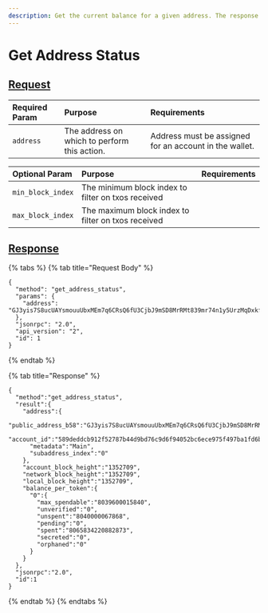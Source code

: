 ```yaml
---
description: Get the current balance for a given address. The response will have a map of the total values for each token_id that is present at that address. If no tokens are found at that address, the map will be empty. Orphaned will always be 0 for addresses.
---
```


# Get Address Status

## [Request](../../../full-service/src/json_rpc/v2/api/request.rs#L40)
| Required Param | Purpose | Requirements |
| :--- | :--- | :--- |
| `address` | The address on which to perform this action. | Address must be assigned for an account in the wallet. |

| Optional Param | Purpose | Requirements |
| :--- | :--- | :--- |
| `min_block_index` | The minimum block index to filter on txos received | |
| `max_block_index` | The maximum block index to filter on txos received | |

## [Response](../../../full-service/src/json_rpc/v2/api/response.rs#L41)

{% tabs %}
{% tab title="Request Body" %}
```text
{
  "method": "get_address_status",
  "params": {
    "address": "GJ3yis7S8ucUAYsmouuUbxMEm7q6CRsQ6fU3CjbJ9mSD8MrRMt839mr74n1y5UrzMqDxkfrjLkgu31u55koP15Aj1syHMzmu6cWp4pEPYh"
  },
  "jsonrpc": "2.0",
  "api_version": "2",
  "id": 1
}
```
{% endtab %}

{% tab title="Response" %}
```text
{
  "method":"get_address_status",
  "result":{
    "address":{
      "public_address_b58":"GJ3yis7S8ucUAYsmouuUbxMEm7q6CRsQ6fU3CjbJ9mSD8MrRMt839mr74n1y5UrzMqDxkfrjLkgu31u55koP15Aj1syHMzmu6cWp4pEPYh",
      "account_id":"589deddcb912f52787b44d9bd76c9d6f94052bc6ece975f497ba1fd6ba9c067e",
      "metadata":"Main",
      "subaddress_index":"0"
    },
    "account_block_height":"1352709",
    "network_block_height":"1352709",
    "local_block_height":"1352709",
    "balance_per_token":{
      "0":{
        "max_spendable":"8039600015840",
        "unverified":"0",
        "unspent":"8040000067868",
        "pending":"0",
        "spent":"8065834220882873",
        "secreted":"0",
        "orphaned":"0"
      }
    }
  },
  "jsonrpc":"2.0",
  "id":1
}
```
{% endtab %}
{% endtabs %}

